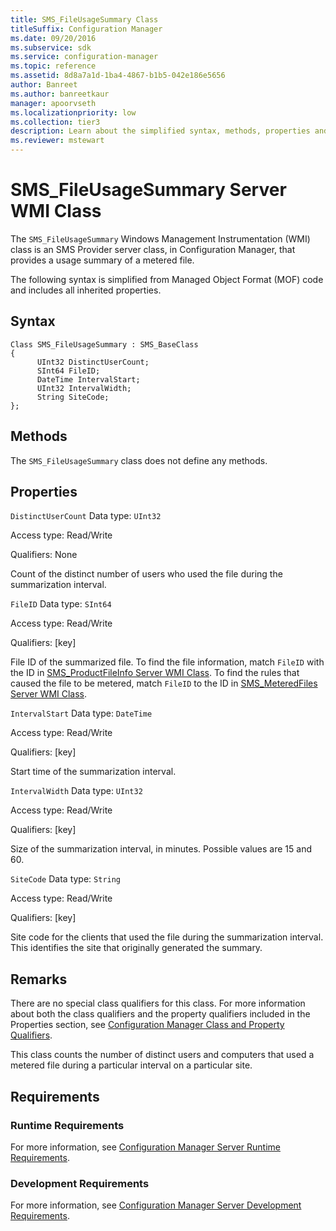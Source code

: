 ```yaml
---
title: SMS_FileUsageSummary Class
titleSuffix: Configuration Manager
ms.date: 09/20/2016
ms.subservice: sdk
ms.service: configuration-manager
ms.topic: reference
ms.assetid: 8d8a7a1d-1ba4-4867-b1b5-042e186e5656
author: Banreet
ms.author: banreetkaur
manager: apoorvseth
ms.localizationpriority: low
ms.collection: tier3
description: Learn about the simplified syntax, methods, properties and requirements of the SMS_FileUsageSummary server class.
ms.reviewer: mstewart
---
```

# SMS_FileUsageSummary Server WMI Class
The `SMS_FileUsageSummary` Windows Management Instrumentation (WMI) class is an SMS Provider server class, in Configuration Manager, that provides a usage summary of a metered file.

 The following syntax is simplified from Managed Object Format (MOF) code and includes all inherited properties.

## Syntax

```
Class SMS_FileUsageSummary : SMS_BaseClass
{
      UInt32 DistinctUserCount;
      SInt64 FileID;
      DateTime IntervalStart;
      UInt32 IntervalWidth;
      String SiteCode;
};
```

## Methods
 The `SMS_FileUsageSummary` class does not define any methods.

## Properties
 `DistinctUserCount`
 Data type: `UInt32`

 Access type: Read/Write

 Qualifiers: None

 Count of the distinct number of users who used the file during the summarization interval.

 `FileID`
 Data type: `SInt64`

 Access type: Read/Write

 Qualifiers: [key]

 File ID of the summarized file. To find the file information, match `FileID` with the ID in [SMS_ProductFileInfo Server WMI Class](../../../develop/reference/apps/sms_productfileinfo-server-wmi-class.md). To find the rules that caused the file to be metered, match `FileID` to the ID in [SMS_MeteredFiles Server WMI Class](../../../develop/reference/apps/sms_meteredfiles-server-wmi-class.md).

 `IntervalStart`
 Data type: `DateTime`

 Access type: Read/Write

 Qualifiers: [key]

 Start time of the summarization interval.

 `IntervalWidth`
 Data type: `UInt32`

 Access type: Read/Write

 Qualifiers: [key]

 Size of the summarization interval, in minutes. Possible values are 15 and 60.

 `SiteCode`
 Data type: `String`

 Access type: Read/Write

 Qualifiers: [key]

 Site code for the clients that used the file during the summarization interval. This identifies the site that originally generated the summary.

## Remarks
 There are no special class qualifiers for this class. For more information about both the class qualifiers and the property qualifiers included in the Properties section, see [Configuration Manager Class and Property Qualifiers](../../../develop/reference/misc/class-and-property-qualifiers.md).

 This class counts the number of distinct users and computers that used a metered file during a particular interval on a particular site.

## Requirements

### Runtime Requirements
 For more information, see [Configuration Manager Server Runtime Requirements](../../../develop/core/reqs/server-runtime-requirements.md).

### Development Requirements
 For more information, see [Configuration Manager Server Development Requirements](../../../develop/core/reqs/server-development-requirements.md).
